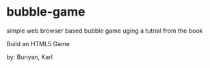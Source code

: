# bubble-game
simple web browser based bubble game
uging a tutrial from the book

Build an HTML5 Game 

by: Bunyan, Karl
